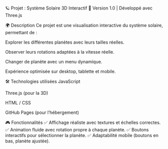 🪐 Projet : Système Solaire 3D Interactif
🚀 Version 1.0 | Développé avec Three.js

🌍 Description
Ce projet est une visualisation interactive du système solaire, permettant de :

Explorer les différentes planètes avec leurs tailles réelles.

Observer leurs rotations adaptées à la vitesse réelle.

Changer de planète avec un menu dynamique.

Expérience optimisée sur desktop, tablette et mobile.

🛠 Technologies utilisées
JavaScript

Three.js (pour la 3D)

HTML / CSS

GitHub Pages (pour l’hébergement)

🎮 Fonctionnalités
✅ Affichage réaliste avec textures et échelles correctes. ✅ Animation fluide avec rotation propre à chaque planète. ✅ Boutons interactifs pour sélectionner la planète. ✅ Adaptabilité mobile (boutons en bas, planète ajustée).
